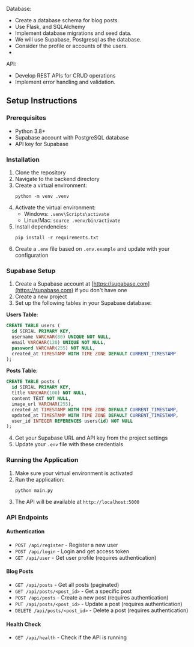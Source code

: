 Database:
- Create a database schema for blog posts.
- Use Flask, and SQLAlchemy
- Implement database migrations and seed data.
- We will use Supabase, Postgresql as the database.
- Consider the profile or accounts of the users.
- 

API:
- Develop REST APIs for CRUD operations
- Implement error handling and validation.

## Setup Instructions

### Prerequisites
- Python 3.8+
- Supabase account with PostgreSQL database
- API key for Supabase

### Installation
1. Clone the repository
2. Navigate to the backend directory
3. Create a virtual environment:
   ```
   python -m venv .venv
   ```
4. Activate the virtual environment:
   - Windows: `.venv\Scripts\activate`
   - Linux/Mac: `source .venv/bin/activate`
5. Install dependencies:
   ```
   pip install -r requirements.txt
   ```
6. Create a `.env` file based on `.env.example` and update with your configuration

### Supabase Setup
1. Create a Supabase account at [https://supabase.com](https://supabase.com) if you don't have one
2. Create a new project
3. Set up the following tables in your Supabase database:

**Users Table**:
```sql
CREATE TABLE users (
  id SERIAL PRIMARY KEY,
  username VARCHAR(80) UNIQUE NOT NULL,
  email VARCHAR(120) UNIQUE NOT NULL,
  password VARCHAR(255) NOT NULL,
  created_at TIMESTAMP WITH TIME ZONE DEFAULT CURRENT_TIMESTAMP
);
```

**Posts Table**:
```sql
CREATE TABLE posts (
  id SERIAL PRIMARY KEY,
  title VARCHAR(100) NOT NULL,
  content TEXT NOT NULL,
  image_url VARCHAR(255),
  created_at TIMESTAMP WITH TIME ZONE DEFAULT CURRENT_TIMESTAMP,
  updated_at TIMESTAMP WITH TIME ZONE DEFAULT CURRENT_TIMESTAMP,
  user_id INTEGER REFERENCES users(id) NOT NULL
);
```

4. Get your Supabase URL and API key from the project settings
5. Update your `.env` file with these credentials

### Running the Application
1. Make sure your virtual environment is activated
2. Run the application:
   ```
   python main.py
   ```
3. The API will be available at `http://localhost:5000`

### API Endpoints

#### Authentication
- `POST /api/register` - Register a new user
- `POST /api/login` - Login and get access token
- `GET /api/user` - Get user profile (requires authentication)

#### Blog Posts
- `GET /api/posts` - Get all posts (paginated)
- `GET /api/posts/<post_id>` - Get a specific post
- `POST /api/posts` - Create a new post (requires authentication)
- `PUT /api/posts/<post_id>` - Update a post (requires authentication)
- `DELETE /api/posts/<post_id>` - Delete a post (requires authentication)

#### Health Check
- `GET /api/health` - Check if the API is running

